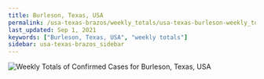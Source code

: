 ```yaml
---
title: Burleson, Texas, USA
permalink: /usa-texas-brazos/weekly_totals/usa-texas-burleson-weekly_totals.html
last_updated: Sep 1, 2021
keywords: ["Burleson, Texas, USA", "weekly totals"]
sidebar: usa-texas-brazos_sidebar
---
```


![Weekly Totals of Confirmed Cases for Burleson, Texas, USA](/covid_tracker/images/graphs/usa-texas-burleson-weekly_totals_graph.png)
